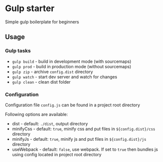 # Gulp starter

Simple gulp boilerplate for beginners

## Usage

### Gulp tasks

- `gulp build` - build in development mode (with sourcemaps)
- `gulp prod`  - build in production mode (without sourcemaps)
- `gulp zip`   - archive `config.dist` directory
- `gulp watch` - start dev server and watch for changes
- `gulp clean` - clean dist folder

### Configuration
 
Configuration file `config.js` can be found in a project root directory

Following options are available:
 * dist - default: `./dist`, output directory
 * minifyCss - default: `true`, minify css and put files in `${config.dist}/css` directory
 * minifyJs - default: `true`,  minify js and put files in `${config.dist}/js` directory
 * useWebpack - default: `false`, use webpack. If set to `true` then bundles js using config located in project root directory